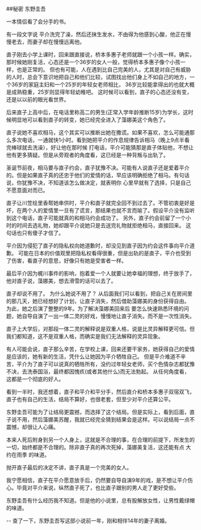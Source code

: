 ##秘密 东野圭吾

一本情侣看了会分手的书。

有一段文字说 平介洗完了澡，然后还抹生发水，不由得为他感到心酸，他正在慢慢老去，而妻子却在慢慢远离他。

直子刚去小学上课时，回来跟直接说，桥本多惠子老师就跟一个小孩一样。确实，那时候她刚复活，心态还是一个36岁的女人一般，觉得桥本多惠子像个小孩一样，也是正常的。
但也有可能，人在遇到比自己完美的人，尤其是对自己有威胁的人时，总会下意识地把自己和他们比较，试图找出他们身上不如自己的地方，一个36岁的家庭主妇和一个25岁的年轻女老师相比，
36岁比较能拿得出的也就大概是成熟稳重，25岁则显得年轻幼稚吧。 这时候可以看到，直子的心态还没有变，还是以以前的眼光看世界。

后来直子上高中后，在电话里称高二的男生(正常入学年龄推断15岁)为学长，这时候明显地可以看到直子的转变，她已经完全进入了藻娜美这个角色了。

直子说她不喜欢相马，这个其实可以推断出她在撒谎。如果不喜欢，怎么可能通那么多次电话，一通就快1小时。看到她把平介的作息规律告诉相马（晚上9点半看完棒球就去洗澡），好让他在那时候
打电话，平介可能猜那是直子体贴他，不想让他有更多猜疑。但是从旁观者的角度看，这已经是一种背叛与出轨了。

圣诞节前夜，相马要与直子约会，直子犹豫不决。可能有人说直子还是爱着平介的。但是如果直子真的还忠于他们的爱情的话，早应该明确拒绝了相马。有句话说，你犹豫不决，不知道该怎么做决定，就表明你
心里早就有了选择，只是自己不愿意面对而已。

直子让川笠绘里香帮她串供时，平介和直子就完全回不到过去了。不管初衷是好是坏，在两个人的爱情里一旦有了谎言，那结果也就不言而喻了。假设平介没有监听到这个电话，直子可能就真的和相马约会成功了。
另外，直子约会前留了一个小时的时间去选礼物，她却跟平介说她只是去送完礼物就拒绝相马，直接回来。 这句话也只有傻子才信了。

平介因为侵犯了直子的隐私权向她道歉时，却没见到直子因为约会这件事向平介道歉。 可能在日本的价值观里把隐私权看得很重，但是出轨的是直子，平介也受到了伤害，看直子的意思，好像只有她是受害者一样。

最后平介因为梶川事件的影响，抱着爱一个人就要让她幸福的理想，终于放手了，他对直子说，藻娜美，想去滑雪的话可以去了。 

直子却说不用了。 为什么她说不用了？ 从后面我们可以看到，把自己关在房间里的那几天，她已经想好了计划，让直子消失，然后借助藻娜美的身份获得自由。 为此，她之后演了整整的9年。为了解决藻娜美回来后
要怎么快速熟悉环境的问题，她自导自演了一出一体二灵的好戏，慢慢地让直子消失。而不是一次性消失。

直子上大学后，对那段一体二灵的解释说是双重人格，说是比灵异解释更可信。但我们都知道，这不是双重人格，而确实是我们无法解释的灵异现象。

有人可能会说，直子那么辛苦，在学校上课，回来还要干家务，她获得自己的爱情是应该的，她有新的生活，凭什么让她因为平介牺牲自己。
但是平介难道不辛苦，平介为了直子可以说真的牺牲所有，没约过年轻女老师，买个色情杂志都犹豫不决，去洗泰国浴，最终都因愧疚(或者其他什么)而无法勃起。 从任何角度看，这都是一个彻底的好人。


看到一半时，我还想着，直子和平介和平分手，然后直介和桥本多惠子双宿双飞，直子也有自己的生活，结局不算好，也很老套，但至少对平介还算公平。


东野圭吾可能为了让结局更震撼，而选择了这个结局。但是实际上，看到后面，直子说不用，然后藻娜美苏醒，我就已经完全猜到结果会是这样。可以说结局一点不震憾，却很让人心痛。

本来人死后附身到另一个人身上，这就是不合理的事，在合理的前提下，所发生的一切，始终都是不合理的。除非直子真的再次死掉，藻娜美复活，这还能有点 大约在雨季 的味道。

抛开直子最后的决定不讲，直子真是一个完美的女人。

我宁愿相信，直子在平介愿意放手后，仍然要自导自演9年的戏，是不想让平介伤心。毕竟对平介来说，纵然直子死了，也比直子跟别的男人走了更好受些。

东野圭吾有什么经历我不知道。但是他的小说里，总有股解放女性，让男性戴绿帽的味道。

--
查了一下，东野圭吾写这部小说前一年，刚和相伴14年的妻子离婚。
